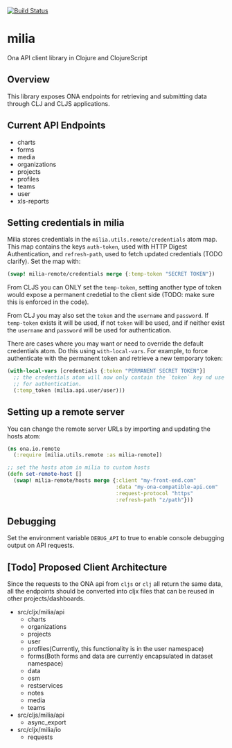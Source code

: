 [![Build Status](https://travis-ci.org/onaio/milia.svg?branch=master)](https://travis-ci.org/onaio/milia)

# milia
Ona API client library in Clojure and ClojureScript

## Overview
This library exposes ONA endpoints for retrieving and submitting data through CLJ and CLJS applications.

## Current API Endpoints
* charts
* forms
* media
* organizations
* projects
* profiles
* teams
* user
* xls-reports

## Setting credentials in milia

Milia stores credentials in the `milia.utils.remote/credentials` atom map. This map contains the keys `auth-token`, used with HTTP Digest Authentication, and `refresh-path`, used to fetch updated credentials (TODO clarify). Set the map with:

```clojure
(swap! milia-remote/credentials merge {:temp-token "SECRET TOKEN"})
```

From CLJS you can ONLY set the `temp-token`, setting another type of token would expose a permanent credetial to the client side (TODO: make sure this is enforced in the code).

From CLJ you may also set the `token` and the `username` and `password`. If `temp-token` exists it will be used, if not `token` will be used, and if neither exist the `username` and `password` will be used for authentication.

There are cases where you may want or need to override the default credentials atom. Do this using `with-local-vars`. For example, to force authenticate with the permanent token and retrieve a new temporary token:

```clojure
(with-local-vars [credentials {:token "PERMANENT SECRET TOKEN"}]
  ;; the credentials atom will now only contain the `token` key nd use that
  ;; for authentication.
  (:temp_token (milia.api.user/user)))
```

## Setting up a remote server
You can change the remote server URLs by importing and updating the hosts atom:

```clojure
(ns ona.io.remote
  (:require [milia.utils.remote :as milia-remote])

;; set the hosts atom in milia to custom hosts
(defn set-remote-host [] 
  (swap! milia-remote/hosts merge {:client "my-front-end.com"
                                   :data "my-ona-compatible-api.com"
                                   :request-protocol "https"
                                   :refresh-path "z/path"}))
```

## Debugging

Set the environment variable `DEBUG_API` to true to enable console debugging output on API requests.

## [Todo] Proposed Client Architecture
Since the requests to the ONA api from `cljs` or `clj` all return the same data, all the endpoints should be converted into cljx files that can be reused in other projects/dashboards.

* src/cljx/milia/api
    * charts
    * organizations
    * projects
    * user
    * profiles(Currently, this functionality is in the user namespace)
    * forms(Both forms and data are currently encapsulated in dataset namespace)
    * data
    * osm
    * restservices
    * notes
    * media
    * teams
* src/cljs/milia/api
    * async_export
* src/cljx/milia/io
    * requests
